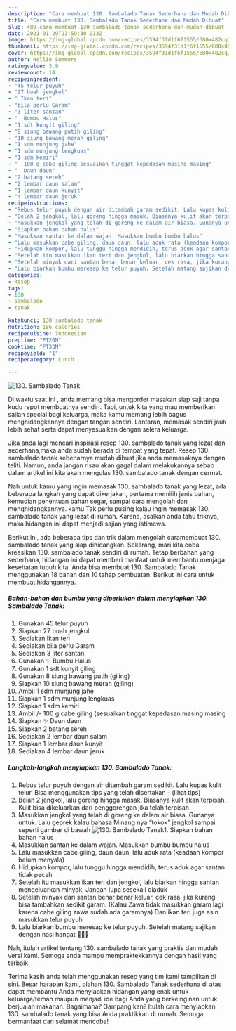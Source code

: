 ```yaml
---
description: "Cara membuat 130. Sambalado Tanak Sederhana dan Mudah Dibuat"
title: "Cara membuat 130. Sambalado Tanak Sederhana dan Mudah Dibuat"
slug: 489-cara-membuat-130-sambalado-tanak-sederhana-dan-mudah-dibuat
date: 2021-01-29T23:59:30.013Z
image: https://img-global.cpcdn.com/recipes/3594f31d1f6f1555/680x482cq70/130-sambalado-tanak-foto-resep-utama.jpg
thumbnail: https://img-global.cpcdn.com/recipes/3594f31d1f6f1555/680x482cq70/130-sambalado-tanak-foto-resep-utama.jpg
cover: https://img-global.cpcdn.com/recipes/3594f31d1f6f1555/680x482cq70/130-sambalado-tanak-foto-resep-utama.jpg
author: Nellie Summers
ratingvalue: 3.9
reviewcount: 14
recipeingredient:
- "45 telur puyuh"
- "27 buah jengkol"
- " Ikan teri"
- "bila perlu Garam"
- "3 liter santan"
- "  Bumbu Halus"
- "1 sdt kunyit giling"
- "8 siung bawang putih giling"
- "10 siung bawang merah giling"
- "1 sdm munjung jahe"
- "1 sdm munjung lengkuas"
- "1 sdm kemiri"
- "  100 g cabe giling sesuaikan tinggat kepedasan masing masing"
- "  Daun daun"
- "2 batang sereh"
- "2 lembar daun salam"
- "1 lembar daun kunyit"
- "4 lembar daun jeruk"
recipeinstructions:
- "Rebus telur puyuh dengan air ditambah garam sedikit. Lalu kupas kulit telur. Bisa menggunakan tips yang telah disertakan           (lihat tips)"
- "Belah 2 jengkol, lalu goreng hingga masak. Biasanya kulit akan terpisah. Kulit bisa dikeluarkan dari penggorengan jika telah terpisah"
- "Masukkan jengkol yang telah di goreng ke dalam air biasa. Gunanya untuk. Lalu geprek kalau bahasa Minang nya “tokok” jengkol sampai seperti gambar di bawah"
- "Siapkan bahan bahan halus"
- "Masukkan santan ke dalam wajan. Masukkan bumbu bumbu halus"
- "Lalu masukkan cabe giling, daun daun, lalu aduk rata (keadaan kompor belum menyala)"
- "Hidupkan kompor, lalu tunggu hingga mendidih, terus aduk agar santan tidak pecah"
- "Setelah itu masukkan ikan teri dan jengkol, lalu biarkan hingga santan mengeluarkan minyak. Jangan lupa sesekali diaduk"
- "Setelah minyak dari santan benar benar keluar, cek rasa, jika kurang bisa tambahkan sedikit garam. (Kalau Zawa tidak masukkan garam lagi karena cabe giling zawa sudah ada garamnya) Dan ikan teri juga asin masukkan telur puyuh"
- "Lalu biarkan bumbu meresap ke telur puyuh. Setelah matang sajikan dengan nasi hangat 🤤🤤🤤"
categories:
- Resep
tags:
- 130
- sambalado
- tanak

katakunci: 130 sambalado tanak 
nutrition: 186 calories
recipecuisine: Indonesian
preptime: "PT20M"
cooktime: "PT33M"
recipeyield: "1"
recipecategory: Lunch

---
```



![130. Sambalado Tanak](https://img-global.cpcdn.com/recipes/3594f31d1f6f1555/680x482cq70/130-sambalado-tanak-foto-resep-utama.jpg)

Di waktu  saat ini , anda memang bisa mengorder masakan siap saji tanpa kudu repot membuatnya sendiri. Tapi, untuk kita yang mau memberikan sajian special bagi keluarga, maka kamu memang lebih bagus menghidangkannya dengan tangan sendiri. Lantaran, memasak sendiri jauh lebih sehat serta dapat menyesuaikan dengan selera keluarga.

Jika anda lagi mencari inspirasi resep 130. sambalado tanak yang lezat dan sederhana,maka anda sudah berada di tempat yang tepat. Resep 130. sambalado tanak  sebenarnya mudah dibuat jika anda memasaknya dengan teliti. Namun, anda jangan risau akan gagal dalam melakukannya 
sebab dalam artikel ini kita akan mengulas 130. sambalado tanak dengan cermat.  



Nah untuk kamu yang ingin memasak 130. sambalado tanak yang lezat, ada beberapa langkah yang dapat dikerjakan, pertama memilih jenis bahan, kemudian penentuan bahan segar, sampai cara mengolah dan menghidangkannya. kamu Tak perlu pusing kalau ingin memasak 130. sambalado tanak yang lezat di rumah. Karena, asalkan anda  tahu triknya, maka hidangan ini dapat menjadi sajian yang istimewa.

Berikut ini, ada beberapa tips dan trik dalam mengolah caramembuat 130. sambalado tanak yang siap dihidangkan. Sekarang, mari kita coba kreasikan 130. sambalado tanak sendiri di rumah. Tetap berbahan yang sederhana, hidangan ini dapat memberi manfaat untuk membantu menjaga kesehatan tubuh kita. Anda bisa membuat 130. Sambalado Tanak menggunakan 18 bahan dan 10 tahap pembuatan. Berikut ini cara untuk membuat hidangannya.

<!--inarticleads1-->

##### Bahan-bahan dan bumbu yang diperlukan dalam menyiapkan 130. Sambalado Tanak:

1. Gunakan 45 telur puyuh
1. Siapkan 27 buah jengkol
1. Sediakan  Ikan teri
1. Sediakan bila perlu Garam
1. Sediakan 3 liter santan
1. Gunakan  ✨ Bumbu Halus
1. Gunakan 1 sdt kunyit giling
1. Gunakan 8 siung bawang putih (giling)
1. Siapkan 10 siung bawang merah (giling)
1. Ambil 1 sdm munjung jahe
1. Siapkan 1 sdm munjung lengkuas
1. Siapkan 1 sdm kemiri
1. Ambil  /- 100 g cabe giling (sesuaikan tinggat kepedasan masing masing
1. Siapkan  ✨ Daun daun
1. Siapkan 2 batang sereh
1. Sediakan 2 lembar daun salam
1. Siapkan 1 lembar daun kunyit
1. Sediakan 4 lembar daun jeruk




<!--inarticleads2-->

##### Langkah-langkah menyiapkan 130. Sambalado Tanak:

1. Rebus telur puyuh dengan air ditambah garam sedikit. Lalu kupas kulit telur. Bisa menggunakan tips yang telah disertakan -           (lihat tips)
1. Belah 2 jengkol, lalu goreng hingga masak. Biasanya kulit akan terpisah. Kulit bisa dikeluarkan dari penggorengan jika telah terpisah
1. Masukkan jengkol yang telah di goreng ke dalam air biasa. Gunanya untuk. Lalu geprek kalau bahasa Minang nya “tokok” jengkol sampai seperti gambar di bawah
<img src="//assets-global.cpcdn.com/assets/icons/button_play-2c75c40dde080a61004c1f40b05d8f140eaff45d7e9e6481dc71c63d2e7c4909.png" alt="130. Sambalado Tanak">1. Siapkan bahan bahan halus
1. Masukkan santan ke dalam wajan. Masukkan bumbu bumbu halus
1. Lalu masukkan cabe giling, daun daun, lalu aduk rata (keadaan kompor belum menyala)
1. Hidupkan kompor, lalu tunggu hingga mendidih, terus aduk agar santan tidak pecah
1. Setelah itu masukkan ikan teri dan jengkol, lalu biarkan hingga santan mengeluarkan minyak. Jangan lupa sesekali diaduk
1. Setelah minyak dari santan benar benar keluar, cek rasa, jika kurang bisa tambahkan sedikit garam. (Kalau Zawa tidak masukkan garam lagi karena cabe giling zawa sudah ada garamnya) Dan ikan teri juga asin masukkan telur puyuh
1. Lalu biarkan bumbu meresap ke telur puyuh. Setelah matang sajikan dengan nasi hangat 🤤🤤🤤




Nah, itulah artikel tentang  130. sambalado tanak  yang praktis dan mudah versi kami. Semoga anda mampu mempraktekkannya dengan hasil yang terbaik. 

Terima kasih anda telah menggunakan resep yang tim kami tampilkan di sini. Besar harapan kami, olahan  130. Sambalado Tanak sederhana di atas dapat membantu Anda menyiapkan hidangan yang enak untuk keluarga/teman maupun menjadi ide bagi Anda yang berkeinginan untuk berjualan makanan. Bagaimana? Gampang kan? Itulah cara menyiapkan 130. sambalado tanak yang bisa Anda praktikkan di rumah. Semoga bermanfaat dan selamat mencoba!

